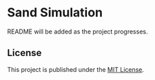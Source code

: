 # Sand Simulation
README will be added as the project progresses.
## License
This project is published under the [MIT License](LICENSE). 